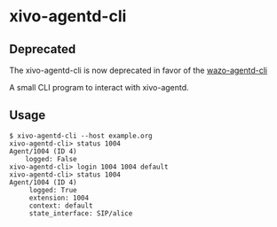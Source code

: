 # xivo-agentd-cli

## Deprecated

The xivo-agentd-cli is now deprecated in favor of the [wazo-agentd-cli](https://github.com/wazo-pbx/wazo-agentd-cli)

A small CLI program to interact with xivo-agentd.

## Usage

```
$ xivo-agentd-cli --host example.org
xivo-agentd-cli> status 1004
Agent/1004 (ID 4)
    logged: False
xivo-agentd-cli> login 1004 1004 default
xivo-agentd-cli> status 1004
Agent/1004 (ID 4)
     logged: True
     extension: 1004
     context: default
     state_interface: SIP/alice
```
